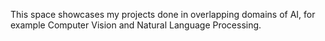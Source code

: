 This space showcases my projects done in overlapping domains of AI, for example Computer Vision and Natural Language Processing.
